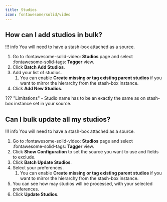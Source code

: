 ```yaml
---
title: Studios
icon: fontawesome/solid/video
---
```


## How can I add studios in bulk?

!!! info
    You will need to have a stash-box attached as a source.

1. Go to :fontawesome-solid-video: **Studios** page and select :fontawesome-solid-tags: **Tagger** view.
1. Click **Batch Add Studios**.
1. Add your list of studios.
    1. You can enable **Create missing or tag existing parent studios** if you want to mirror the hierarchy from the stash-box instance.
1. Click **Add New Studios**.

??? "Limitations"
    - Studio name has to be an exactly the same as on stash-box instance set in your source.

## Can I bulk update all my studios?

!!! info
    You will need to have a stash-box attached as a source.

1. Go to :fontawesome-solid-video: **Studios** page and select :fontawesome-solid-tags: **Tagger** view.
1. Click **Show Configuration** to set the source you want to use and fields to exclude.
1. Click **Batch Update Studios**.
1. Select your preferences.
    1. You can enable **Create missing or tag existing parent studios** if you want to mirror the hierarchy from the stash-box instance.
1. You can see how may studios will be processed, with your selected preferences. 
1. Click **Update Studios**.